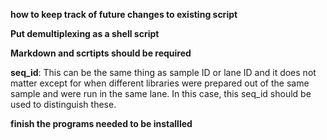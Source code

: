 **how to keep track of future changes to existing script**

**Put demultiplexing as a shell script**

**Markdown and scrtipts should be required**

**seq_id**: This can be the same thing as sample ID or lane ID and it does not matter except for when different libraries were prepared out of the same sample and were run in the same lane. In this case, this seq_id should be used to distinguish these.

**finish the programs needed to be installled**

